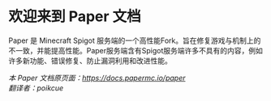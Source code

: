 # 欢迎来到 Paper 文档
Paper 是 Minecraft Spigot 服务端的一个高性能Fork。旨在修复游戏与机制上的不一致，并能提高性能。Paper服务端含有Spigot服务端许多不具有的内容，例如许多新功能、错误修复、防止漏洞利用和改进性能。  
  
*本 Paper 文档原页面：https://docs.papermc.io/paper*  
*翻译者：poikcue*
